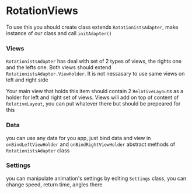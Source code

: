 # RotationViews
To use this you should create class extends `RotationistsAdapter`, make instance of our class and call `initAdapter()`

### Views
`RotationistsAdapter` has deal with set of 2 types of views, the rights one and the lefts one. 
Both views should extend `RotationistsAdapter.ViewHolder`. It is not nessasary to use same views on left and right side

Your main view that holds this item should contain 2 `RelativeLayout`s as a holder for left and right set of views. 
Views will add on top of content of `RelativeLayout`, you can put whatever there but should be prepeared for this

### Data
you can use any data for you app, just bind data and view in `onBindLeftViewHolder` and `onBindRightViewHolder` abstract methods of `RotationistsAdapter` class

### Settings
you can manipulate animation's settings by editing `Settings` class, you can change speed, return time, angles there

